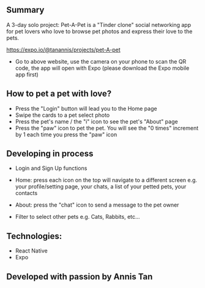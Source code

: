 ## Summary

A 3-day solo project: Pet-A-Pet is a "Tinder clone" social networking app for pet lovers who love to browse pet photos and express their love to the pets.

https://expo.io/@tanannis/projects/pet-A-pet

- Go to above website, use the camera on your phone to scan the QR code, the app will open with Expo (please download the Expo mobile app first)


## How to pet a pet with love?

- Press the "Login" button will lead you to the Home page
- Swipe the cards to a pet select photo
- Press the pet's name / the "i" icon to see the pet's "About" page
- Press the "paw" icon to pet the pet. You will see the "0 times" increment by 1 each time you press the "paw" icon

## Developing in process

* Login and Sign Up functions

* Home: press each icon on the top will navigate to a different screen e.g. your profile/setting page, your chats, a list of your petted pets, your contacts

* About: press the "chat" icon to send a message to the pet owner

* Filter to select other pets e.g. Cats, Rabbits, etc...

## Technologies:
- React Native
- Expo

## Developed with passion by Annis Tan

